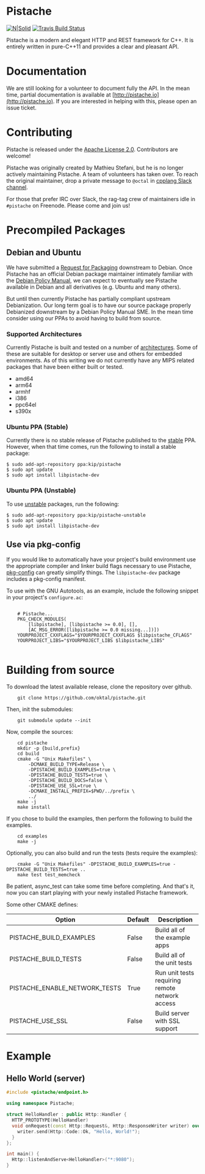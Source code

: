 # Pistache
[![N|Solid](http://pistache.io/assets/images/logo.png)](https://www.github.com/oktal/pistache)
[![Travis Build Status](https://travis-ci.org/oktal/pistache.svg?branch=master)](https://travis-ci.org/oktal/pistache)

Pistache is a modern and elegant HTTP and REST framework for C++. It is entirely written in pure-C++11 and provides a clear and pleasant API. 

# Documentation

We are still looking for a volunteer to document fully the API. In the mean time, partial documentation is available at [http://pistache.io](http://pistache.io). If you are interested in helping with this, please open an issue ticket.

# Contributing

Pistache is released under the [Apache License 2.0](https://www.apache.org/licenses/LICENSE-2.0). Contributors are welcome!

Pistache was originally created by Mathieu Stefani, but he is no longer actively maintaining Pistache. A team of volunteers has taken over. To reach the original maintainer, drop a private message to `@octal` in [cpplang Slack channel](https://cpplang.now.sh/).

For those that prefer IRC over Slack, the rag-tag crew of maintainers idle in `#pistache` on Freenode. Please come and join us!

# Precompiled Packages

## Debian and Ubuntu
We have submitted a [Request for Packaging](https://bugs.debian.org/cgi-bin/bugreport.cgi?bug=929593) downstream to Debian. Once Pistache has an official Debian package maintainer intimately familiar with the [Debian Policy Manual](https://www.debian.org/doc/debian-policy/), we can expect to eventually see Pistache available in Debian and all derivatives (e.g. Ubuntu and many others).

But until then currently Pistache has partially compliant upstream Debianization. Our long term goal is to have our source package properly Debianized downstream by a Debian Policy Manual SME. In the mean time consider using our PPAs to avoid having to build from source.

### Supported Architectures
Currently Pistache is built and tested on a number of [architectures](https://wiki.debian.org/SupportedArchitectures). Some of these are suitable for desktop or server use and others for embedded environments. As of this writing we do not currently have any MIPS related packages that have been either built or tested.

- amd64
- arm64
- armhf
- i386
- ppc64el
- s390x

### Ubuntu PPA (Stable)
Currently there is no stable release of Pistache published to the [stable](https://launchpad.net/%7Ekip/+archive/ubuntu/pistache) PPA. However, when that time comes, run the following to install a stable package:

```console
$ sudo add-apt-repository ppa:kip/pistache
$ sudo apt update
$ sudo apt install libpistache-dev
```

### Ubuntu PPA (Unstable)
To use [unstable](https://launchpad.net/%7Ekip/+archive/ubuntu/pistache-unstable) packages, run the following:

```console
$ sudo add-apt-repository ppa:kip/pistache-unstable
$ sudo apt update
$ sudo apt install libpistache-dev
```

## Use via pkg-config

If you would like to automatically have your project's build environment use the appropriate compiler and linker build flags necessary to use Pistache, [pkg-config](https://www.freedesktop.org/wiki/Software/pkg-config/) can greatly simplify things. The `libpistache-dev` package includes a pkg-config manifest.

To use with the GNU Autotools, as an example, include the following snippet in your project's `configure.ac`:

```

    # Pistache...
    PKG_CHECK_MODULES(
        [libpistache], [libpistache >= 0.0], [],
        [AC_MSG_ERROR([libpistache >= 0.0 missing...])])
    YOURPROJECT_CXXFLAGS="$YOURPROJECT_CXXFLAGS $libpistache_CFLAGS"
    YOURPROJECT_LIBS="$YOURPROJECT_LIBS $libpistache_LIBS"
    
```

# Building from source

To download the latest available release, clone the repository over github.

```console
    git clone https://github.com/oktal/pistache.git
```

Then, init the submodules:

```console
    git submodule update --init
```

Now, compile the sources:

```console
    cd pistache
    mkdir -p {build,prefix}
    cd build
    cmake -G "Unix Makefiles" \
        -DCMAKE_BUILD_TYPE=Release \
        -DPISTACHE_BUILD_EXAMPLES=true \
        -DPISTACHE_BUILD_TESTS=true \
        -DPISTACHE_BUILD_DOCS=false \
        -DPISTACHE_USE_SSL=true \
        -DCMAKE_INSTALL_PREFIX=$PWD/../prefix \
        ../
    make -j
    make install
```

If you chose to build the examples, then perform the following to build the examples.
```console
    cd examples
    make -j
```

Optionally, you can also build and run the tests (tests require the examples):

```console
    cmake -G "Unix Makefiles" -DPISTACHE_BUILD_EXAMPLES=true -DPISTACHE_BUILD_TESTS=true ..
    make test test_memcheck
```

Be patient, async_test can take some time before completing. And that's it, now you can start playing with your newly installed Pistache framework.

Some other CMAKE defines:

| Option                        | Default     | Description                                    |
|-------------------------------|-------------|------------------------------------------------|
| PISTACHE_BUILD_EXAMPLES       | False       | Build all of the example apps                  |
| PISTACHE_BUILD_TESTS          | False       | Build all of the unit tests                    |
| PISTACHE_ENABLE_NETWORK_TESTS | True        | Run unit tests requiring remote network access |
| PISTACHE_USE_SSL              | False       | Build server with SSL support                  |

# Example

## Hello World (server)

```cpp
#include <pistache/endpoint.h>

using namespace Pistache;

struct HelloHandler : public Http::Handler {
  HTTP_PROTOTYPE(HelloHandler)
  void onRequest(const Http::Request&, Http::ResponseWriter writer) override{
    writer.send(Http::Code::Ok, "Hello, World!");
  }
};

int main() {
  Http::listenAndServe<HelloHandler>("*:9080");
}
```
